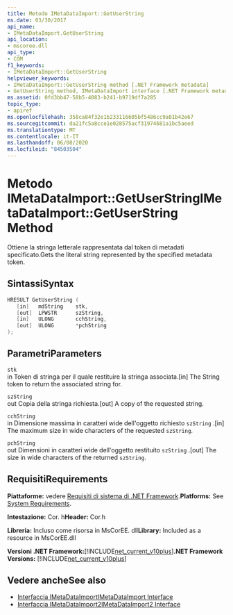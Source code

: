 ```yaml
---
title: Metodo IMetaDataImport::GetUserString
ms.date: 03/30/2017
api_name:
- IMetaDataImport.GetUserString
api_location:
- mscoree.dll
api_type:
- COM
f1_keywords:
- IMetaDataImport::GetUserString
helpviewer_keywords:
- IMetaDataImport::GetUserString method [.NET Framework metadata]
- GetUserString method, IMetaDataImport interface [.NET Framework metadata]
ms.assetid: 0fd3bb47-58b5-4083-b241-b9719df7a285
topic_type:
- apiref
ms.openlocfilehash: 358ca84f32e1b233116605bf5486cc9a01b42e67
ms.sourcegitcommit: da21fc5a8cce1e028575acf31974681a1bc5aeed
ms.translationtype: MT
ms.contentlocale: it-IT
ms.lasthandoff: 06/08/2020
ms.locfileid: "84503504"
---
```

# <a name="imetadataimportgetuserstring-method"></a><span data-ttu-id="faf27-102">Metodo IMetaDataImport::GetUserString</span><span class="sxs-lookup"><span data-stu-id="faf27-102">IMetaDataImport::GetUserString Method</span></span>
<span data-ttu-id="faf27-103">Ottiene la stringa letterale rappresentata dal token di metadati specificato.</span><span class="sxs-lookup"><span data-stu-id="faf27-103">Gets the literal string represented by the specified metadata token.</span></span>  
  
## <a name="syntax"></a><span data-ttu-id="faf27-104">Sintassi</span><span class="sxs-lookup"><span data-stu-id="faf27-104">Syntax</span></span>  
  
```cpp  
HRESULT GetUserString (  
   [in]   mdString    stk,  
   [out]  LPWSTR      szString,  
   [in]   ULONG       cchString,  
   [out]  ULONG       *pchString  
);  
```  
  
## <a name="parameters"></a><span data-ttu-id="faf27-105">Parametri</span><span class="sxs-lookup"><span data-stu-id="faf27-105">Parameters</span></span>  
 `stk`  
 <span data-ttu-id="faf27-106">in Token di stringa per il quale restituire la stringa associata.</span><span class="sxs-lookup"><span data-stu-id="faf27-106">[in] The String token to return the associated string for.</span></span>  
  
 `szString`  
 <span data-ttu-id="faf27-107">out Copia della stringa richiesta.</span><span class="sxs-lookup"><span data-stu-id="faf27-107">[out] A copy of the requested string.</span></span>  
  
 `cchString`  
 <span data-ttu-id="faf27-108">in Dimensione massima in caratteri wide dell'oggetto richiesto `szString` .</span><span class="sxs-lookup"><span data-stu-id="faf27-108">[in] The maximum size in wide characters of the requested `szString`.</span></span>  
  
 `pchString`  
 <span data-ttu-id="faf27-109">out Dimensioni in caratteri wide dell'oggetto restituito `szString` .</span><span class="sxs-lookup"><span data-stu-id="faf27-109">[out] The size in wide characters of the returned `szString`.</span></span>  
  
## <a name="requirements"></a><span data-ttu-id="faf27-110">Requisiti</span><span class="sxs-lookup"><span data-stu-id="faf27-110">Requirements</span></span>  
 <span data-ttu-id="faf27-111">**Piattaforme:** vedere [Requisiti di sistema di .NET Framework](../../get-started/system-requirements.md).</span><span class="sxs-lookup"><span data-stu-id="faf27-111">**Platforms:** See [System Requirements](../../get-started/system-requirements.md).</span></span>  
  
 <span data-ttu-id="faf27-112">**Intestazione:** Cor. h</span><span class="sxs-lookup"><span data-stu-id="faf27-112">**Header:** Cor.h</span></span>  
  
 <span data-ttu-id="faf27-113">**Libreria:** Incluso come risorsa in MsCorEE. dll</span><span class="sxs-lookup"><span data-stu-id="faf27-113">**Library:** Included as a resource in MsCorEE.dll</span></span>  
  
 <span data-ttu-id="faf27-114">**Versioni .NET Framework:**[!INCLUDE[net_current_v10plus](../../../../includes/net-current-v10plus-md.md)]</span><span class="sxs-lookup"><span data-stu-id="faf27-114">**.NET Framework Versions:** [!INCLUDE[net_current_v10plus](../../../../includes/net-current-v10plus-md.md)]</span></span>  
  
## <a name="see-also"></a><span data-ttu-id="faf27-115">Vedere anche</span><span class="sxs-lookup"><span data-stu-id="faf27-115">See also</span></span>

- [<span data-ttu-id="faf27-116">Interfaccia IMetaDataImport</span><span class="sxs-lookup"><span data-stu-id="faf27-116">IMetaDataImport Interface</span></span>](imetadataimport-interface.md)
- [<span data-ttu-id="faf27-117">Interfaccia IMetaDataImport2</span><span class="sxs-lookup"><span data-stu-id="faf27-117">IMetaDataImport2 Interface</span></span>](imetadataimport2-interface.md)
